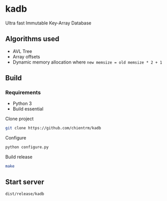 # kadb

Ultra fast Immutable Key-Array Database

## Algorithms used

- AVL Tree
- Array offsets
- Dynamic memory allocation where `new memsize = old memsize * 2 + 1`

## Build

### Requirements

- Python 3
- Build essential

Clone project

```bash
git clone https://github.com/chientrm/kadb
```

Configure

```bash
python configure.py
```

Build release

```bash
make
```

## Start server

```bash
dist/release/kadb
```
